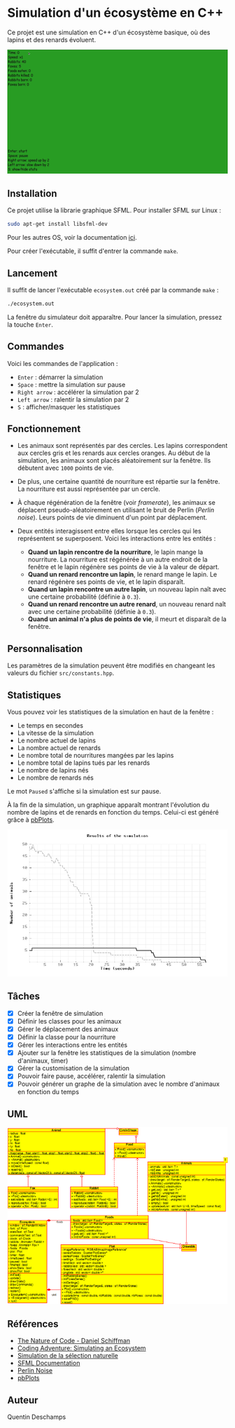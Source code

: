 # Simulation d'un écosystème en C++

Ce projet est une simulation en C++ d'un écosystème basique, où des lapins et des renards évoluent.

![Simulation](img/simulation.gif)

## Installation

Ce projet utilise la librarie graphique SFML.
Pour installer SFML sur Linux :
```bash
sudo apt-get install libsfml-dev
```
Pour les autres OS, voir la documentation [ici](https://www.sfml-dev.org/tutorials/2.5/#getting-started).

Pour créer l'exécutable, il suffit d'entrer la commande `make`.

## Lancement

Il suffit de lancer l'exécutable `ecosystem.out` créé par la commande `make` :
```bash
./ecosystem.out
```

La fenêtre du simulateur doit apparaître. Pour lancer la simulation, pressez la touche `Enter`.

## Commandes

Voici les commandes de l'application :

- `Enter` : démarrer la simulation
- `Space` : mettre la simulation sur pause
- `Right arrow` : accélérer la simulation par 2
- `Left arrow` : ralentir la simulation par 2
- `S` : afficher/masquer les statistiques

## Fonctionnement

- Les animaux sont représentés par des cercles. Les lapins correspondent aux cercles gris et les renards aux cercles oranges. Au début de la simulation, les animaux sont placés aléatoirement sur la fenêtre. Ils débutent avec `1000` points de vie.

- De plus, une certaine quantité de nourriture est répartie sur la fenêtre. La nourriture est aussi représentée par un cercle.

- À chaque régénération de la fenêtre (voir *framerate*), les animaux se déplacent pseudo-aléatoirement en utilisant le bruit de Perlin (*Perlin noise*). Leurs points de vie diminuent d'un point par déplacement.

- Deux entités interagissent entre elles lorsque les cercles qui les représentent se superposent. Voici les interactions entre les entités :

    * **Quand un lapin rencontre de la nourriture**, le lapin mange la nourriture. La nourriture est régénérée à un autre endroit de la fenêtre et le lapin régénère ses points de vie à la valeur de départ.
    * **Quand un renard rencontre un lapin**, le renard mange le lapin. Le renard régénère ses points de vie, et le lapin disparaît.
    * **Quand un lapin rencontre un autre lapin**, un nouveau lapin naît avec une certaine probabilité (définie à `0.3`).
    * **Quand un renard rencontre un autre renard**, un nouveau renard naît avec une certaine probabilité (définie à `0.3`).
    * **Quand un animal n'a plus de points de vie**, il meurt et disparaît de la fenêtre.

## Personnalisation

Les paramètres de la simulation peuvent être modifiés en changeant les valeurs du fichier `src/constants.hpp`.

## Statistiques

Vous pouvez voir les statistiques de la simulation en haut de la fenêtre :

- Le temps en secondes
- La vitesse de la simulation
- Le nombre actuel de lapins
- La nombre actuel de renards
- Le nombre total de nourritures mangées par les lapins
- Le nombre total de lapins tués par les renards
- Le nombre de lapins nés
- Le nombre de renards nés

Le mot `Paused` s'affiche si la simulation est sur pause.

À la fin de la simulation, un graphique apparaît montrant l'évolution du nombre de lapins et de renards en fonction du temps.
Celui-ci est généré grâce à [pbPlots](https://github.com/InductiveComputerScience/pbPlots).

![Graph](img/example_results.png)

## Tâches

- [x] Créer la fenêtre de simulation
- [x] Définir les classes pour les animaux
- [x] Gérer le déplacement des animaux
- [x] Définir la classe pour la nourriture
- [x] Gérer les interactions entre les entités
- [x] Ajouter sur la fenêtre les statistiques de la simulation (nombre d'animaux, timer)
- [x] Gérer la customisation de la simulation
- [x] Pouvoir faire pause, accélérer, ralentir la simulation
- [x] Pouvoir générer un graphe de la simulation avec le nombre d'animaux en fonction du temps

## UML

![UML](uml/uml.png)

## Références

- [The Nature of Code - Daniel Schiffman](https://natureofcode.com/book/chapter-9-the-evolution-of-code/#913-ecosystem-simulation)
- [Coding Adventure: Simulating an Ecosystem](https://www.youtube.com/watch?v=r_It_X7v-1E)
- [Simulation de la sélection naturelle](https://www.youtube.com/watch?v=0ZGbIKd0XrM)
- [SFML Documentation](https://www.sfml-dev.org/documentation/2.5.1/index.php)
- [Perlin Noise](https://en.wikipedia.org/wiki/Perlin_noise)
- [pbPlots](https://github.com/InductiveComputerScience/pbPlots)

## Auteur

Quentin Deschamps
